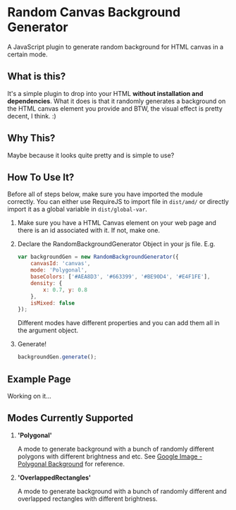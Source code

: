 # Random Canvas Background Generator

A JavaScript plugin to generate random background for HTML canvas in a certain mode.

## What is this?

It's a simple plugin to drop into your HTML **without installation and dependencies**. What it does is that it randomly generates a background on the HTML canvas element you provide and BTW, the visual effect is pretty decent, I think. :)

## Why This?

Maybe because it looks quite pretty and is simple to use?

## How To Use It?

Before all of steps below, make sure you have imported the module correctly.
You can either use RequireJS to import file in ```dist/amd/``` or directly import it as a global variable in ```dist/global-var```.

1. Make sure you have a HTML Canvas element on your web page and there is an id associated with it. If not, make one.
2. Declare the RandomBackgroundGenerator Object in your js file. E.g.
    ```javascript
    var backgroundGen = new RandomBackgroundGenerator({
        canvasId: 'canvas',
        mode: 'Polygonal',
        baseColors: ['#AEA8D3', '#663399', '#BE90D4', '#E4F1FE'],
        density: {
            x: 0.7, y: 0.8
        },
        isMixed: false
    });
    ```
    Different modes have different properties and you can add them all in the argument object.

3. Generate!
    ```javascript
    backgroundGen.generate();
    ```

## Example Page

Working on it...

## Modes Currently Supported

1. **'Polygonal'**

    A mode to generate background with a bunch of randomly different polygons with different brightness and etc. See [Google Image - Polygonal Background](https://www.google.com/search?q=polygonal+background&newwindow=1&rlz=1C1CHWL_zh-CNCN678SG678&espv=2&biw=1366&bih=643&source=lnms&tbm=isch&sa=X&ved=0ahUKEwiWzJ_7qsHOAhVN62MKHUrJCiQQ_AUIBigB) for reference.

1. **'OverlappedRectangles'**

    A mode to generate background with a bunch of randomly different and overlapped rectangles with different brightness.
